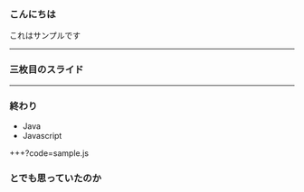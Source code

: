 ### こんにちは

これはサンプルです


---


### 三枚目のスライド


---


### 終わり
- Java
- Javascript

+++?code=sample.js


### とでも思っていたのか
